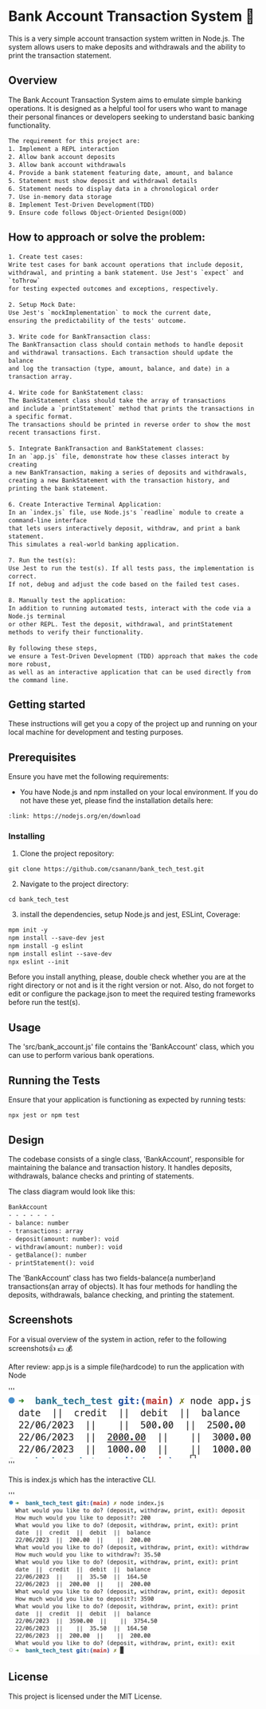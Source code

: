 # Bank Account Transaction System :tada:

This is a very simple account transaction system written in Node.js. 
The system allows users to make deposits and withdrawals and the ability to print the transaction statement.

## Overview

The Bank Account Transaction System aims to emulate simple banking operations. 
It is designed as a helpful tool for users who want to manage their personal finances or developers seeking to understand basic banking functionality.
```
The requirement for this project are:
1. Implement a REPL interaction
2. Allow bank account deposits
3. Allow bank account withdrawals
4. Provide a bank statement featuring date, amount, and balance
5. Statement must show deposit and withdrawal details
6. Statement needs to display data in a chronological order
7. Use in-memory data storage
8. Implement Test-Driven Development(TDD)
9. Ensure code follows Object-Oriented Design(OOD)
```
## How to approach or solve the problem:
```
1. Create test cases:
Write test cases for bank account operations that include deposit, 
withdrawal, and printing a bank statement. Use Jest's `expect` and `toThrow` 
for testing expected outcomes and exceptions, respectively.

2. Setup Mock Date: 
Use Jest's `mockImplementation` to mock the current date, 
ensuring the predictability of the tests' outcome.

3. Write code for BankTransaction class:
The BankTransaction class should contain methods to handle deposit 
and withdrawal transactions. Each transaction should update the balance 
and log the transaction (type, amount, balance, and date) in a transaction array.

4. Write code for BankStatement class: 
The BankStatement class should take the array of transactions 
and include a `printStatement` method that prints the transactions in a specific format. 
The transactions should be printed in reverse order to show the most recent transactions first.

5. Integrate BankTransaction and BankStatement classes: 
In an `app.js` file, demonstrate how these classes interact by creating 
a new BankTransaction, making a series of deposits and withdrawals, 
creating a new BankStatement with the transaction history, and printing the bank statement. 

6. Create Interactive Terminal Application: 
In an `index.js` file, use Node.js's `readline` module to create a command-line interface 
that lets users interactively deposit, withdraw, and print a bank statement. 
This simulates a real-world banking application.

7. Run the test(s): 
Use Jest to run the test(s). If all tests pass, the implementation is correct. 
If not, debug and adjust the code based on the failed test cases.

8. Manually test the application: 
In addition to running automated tests, interact with the code via a Node.js terminal 
or other REPL. Test the deposit, withdrawal, and printStatement methods to verify their functionality.

By following these steps, 
we ensure a Test-Driven Development (TDD) approach that makes the code more robust, 
as well as an interactive application that can be used directly from the command line.

```
## Getting started

These instructions will get you a copy of the project up and running on your local machine for development and testing purposes.

## Prerequisites

Ensure you have met the following requirements:
* You have Node.js and npm installed on your local environment. If you do not have these yet, please find the installation details here:
```
:link: https://nodejs.org/en/download 
```

### Installing

1. Clone the project repository:
```
git clone https://github.com/csanann/bank_tech_test.git
```
2. Navigate to the project directory: 
```
cd bank_tech_test
```
3. install the dependencies, setup Node.js and jest, ESLint, Coverage: 
```
mpm init -y
npm install --save-dev jest
npm install -g eslint
npm install eslint --save-dev
npx eslint --init

```
Before you install anything, please, double check whether you are at the right directory or not and is it the right version or not.
Also, do not forget to edit or configure the package.json to meet the required testing frameworks before run the test(s).

## Usage

The 'src/bank_account.js' file contains the 'BankAccount' class, which you can use to perform various bank operations.

## Running the Tests

Ensure that your application is functioning as expected by running tests: 
```
npx jest or npm test
```

## Design

The codebase consists of a single class, 'BankAccount', responsible for maintaining the balance and transaction history. 
It handles deposits, withdrawals, balance checks and printing of statements.

The class diagram would look like this:
```
BankAccount
- - - - - - -
- balance: number
- transactions: array
- deposit(amount: number): void
- withdraw(amount: number): void
- getBalance(): number
- printStatement(): void
```

The 'BankAccount' class has two fields-balance(a number)and transactions(an array of objects). 
It has four methods for handling the deposits, withdrawals, balance checking, and printing the statement.

## Screenshots 

For a visual overview of the system in action, refer to the following screenshots:+1: :pound: :moneybag:

After review: app.js is a simple file(hardcode) to run the application with Node


'''
![System in use](./images/bank_tech_app.png)
 '''


 This is index.js which has the interactive CLI.


 '''
![System in use](./images/bank_tech_index.png)


## License

This project is licensed under the MIT License.